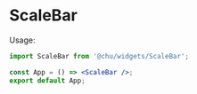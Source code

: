 # ScaleBar

Usage:

```jsx
import ScaleBar from '@chu/widgets/ScaleBar';

const App = () => <ScaleBar />;
export default App;
```
